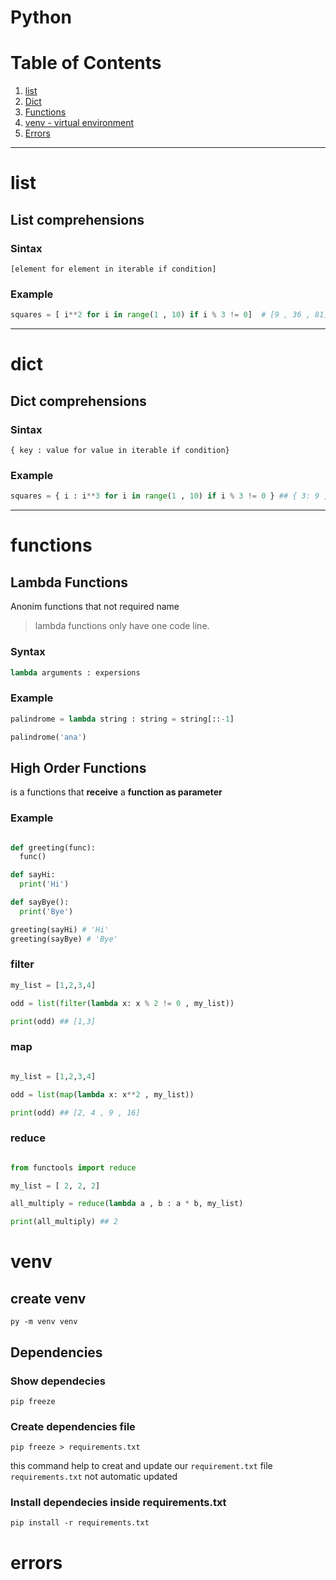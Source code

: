 # Python

# Table of Contents

1. [list](#list)
2. [Dict](#dict)
3. [Functions](#functions)
4. [venv - virtual environment](#venv)
5. [Errors](#errors)

---

# list

## List comprehensions

### Sintax

`[element for element in iterable if condition]` 

### Example

``` python
squares = [ i**2 for i in range(1 , 10) if i % 3 != 0]  # [9 , 36 , 81] 
```
---

# dict

## Dict comprehensions

### Sintax

`{ key : value for value in iterable if condition}` 

### Example

``` python
squares = { i : i**3 for i in range(1 , 10) if i % 3 != 0 } ## { 3: 9 , 6: 38 , 9 : 81 } 

```

---

# functions

## Lambda Functions

Anonim functions that not required name

> lambda functions  only have one code line.

### Syntax

```python
lambda arguments : expersions
```

### Example

```python
palindrome = lambda string : string = string[::-1]

palindrome('ana')

```

## High Order Functions

is a functions that **receive** a **function as parameter**

### Example

```python

def greeting(func):
  func()

def sayHi:
  print('Hi')

def sayBye():
  print('Bye')

greeting(sayHi) # 'Hi'
greeting(sayBye) # 'Bye'

```

### filter

```python
my_list = [1,2,3,4]

odd = list(filter(lambda x: x % 2 != 0 , my_list))

print(odd) ## [1,3]

```

### map

```python

my_list = [1,2,3,4]

odd = list(map(lambda x: x**2 , my_list))

print(odd) ## [2, 4 , 9 , 16]

```

### reduce

```python

from functools import reduce

my_list = [ 2, 2, 2]

all_multiply = reduce(lambda a , b : a * b, my_list)

print(all_multiply) ## 2

```

# venv

## create venv

`py -m venv venv`

## Dependencies

### Show dependecies
`pip freeze`

### Create dependencies file

`pip freeze > requirements.txt`

this command help to creat and update our `requirement.txt` file
`requirements.txt` not automatic updated

### Install dependecies inside requirements.txt

`pip install -r requirements.txt`

# errors
